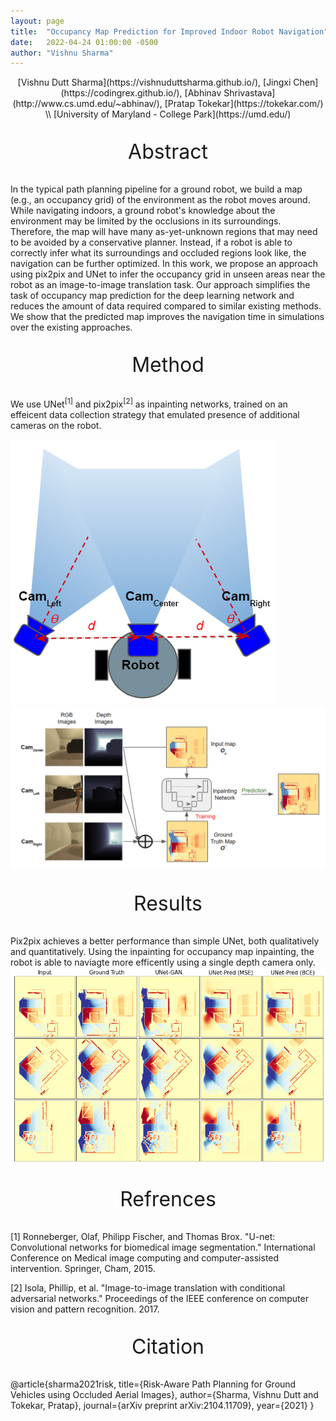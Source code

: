 ```yaml
---
layout: page
title:  "Occupancy Map Prediction for Improved Indoor Robot Navigation"
date:   2022-04-24 01:00:00 -0500
author: "Vishnu Sharma"
---
```

<div align="center" markdown="1" style="justify-content:space-between;">
[Vishnu Dutt Sharma](https://vishnuduttsharma.github.io/), [Jingxi Chen](https://codingrex.github.io/), [Abhinav Shrivastava](http://www.cs.umd.edu/~abhinav/), [Pratap Tokekar](https://tokekar.com/) \\
[University of Maryland - College Park](https://umd.edu/)
</div>

<center>
<p style="font-size:24pt">Abstract</p>
</center>

In the typical path planning pipeline for a ground robot, we build a map (e.g., an occupancy grid) of the environment as the robot moves around. While navigating indoors, a ground robot's knowledge about the environment may be limited by the occlusions in its surroundings. Therefore, the map will have many as-yet-unknown regions that may need to be avoided by a conservative planner. Instead, if a robot is able to correctly infer what its surroundings and occluded regions look like, the navigation can be further optimized. In this work, we propose an approach using pix2pix and UNet to infer the occupancy grid in unseen areas near the robot as an image-to-image translation task. Our approach simplifies the task of occupancy map prediction for the deep learning network and reduces the amount of data required compared to similar existing methods. We show that the predicted map improves the navigation time in simulations over the existing approaches.

<center>
<p style="font-size:24pt">Method</p>
</center>

We use UNet<sup>[1]</sup> and pix2pix<sup>[2]</sup> as inpainting networks, trained on an effeicent data collection strategy that emulated presence of additional cameras on the robot.

![Robot Setup](/img/projects/occmap_robot_config.png "Top view of the robot setup")
![Overview](/img/projects/occmap_overview.png "Overview of the proposed approach. We take the input view from the left and right sides of the robot looking towards the region of interest. The inpainting network is trained by using the occupancy from the center camera only, and the combined map from the three cameras acts as the ground truth")


<center>
<p style="font-size:24pt">Results</p>
</center>

Pix2pix achieves a better performance than simple UNet, both qualitatively and quantitatively. Using the inpainting for occupancy map inpainting, the robot is able to naviagte more efficently using a single depth camera only.
![Results](/img/projects/result_examples.png "A few example results from the models used in our experiemnts")

<center>
<p style="font-size:24pt">Refrences</p>
</center>
[1] Ronneberger, Olaf, Philipp Fischer, and Thomas Brox. "U-net: Convolutional networks for biomedical image segmentation." International Conference on Medical image computing and computer-assisted intervention. Springer, Cham, 2015.

[2] Isola, Phillip, et al. "Image-to-image translation with conditional adversarial networks." Proceedings of the IEEE conference on computer vision and pattern recognition. 2017.

</div>

<center>
<p style="font-size:24pt">Citation</p>
</center>
	@article{sharma2021risk,
	  title={Risk-Aware Path Planning for Ground Vehicles using Occluded Aerial Images},
	  author={Sharma, Vishnu Dutt and Tokekar, Pratap},
	  journal={arXiv preprint arXiv:2104.11709},
	  year={2021}
	}

